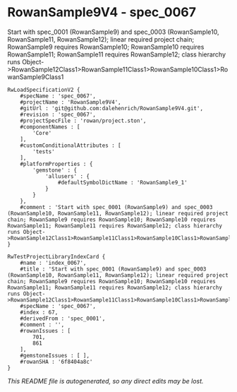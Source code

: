 # RowanSample9V4 - spec_0067
Start with spec_0001 (RowanSample9) and spec_0003 (RowanSample10, RowanSample11, RowanSample12); linear required project chain; RowanSample9 requires RowanSample10; RowanSample10 requires RowanSample11; RowanSample11 requires RowanSample12; class hierarchy runs Object->RowanSample12Class1>RowanSample11Class1>RowanSample10Class1>RowanSample9Class1
```
RwLoadSpecificationV2 {
	#specName : 'spec_0067',
	#projectName : 'RowanSample9V4',
	#gitUrl : 'git@github.com:dalehenrich/RowanSample9V4.git',
	#revision : 'spec_0067',
	#projectSpecFile : 'rowan/project.ston',
	#componentNames : [
		'Core'
	],
	#customConditionalAttributes : [
		'tests'
	],
	#platformProperties : {
		'gemstone' : {
			'allusers' : {
				#defaultSymbolDictName : 'RowanSample9_1'
			}
		}
	},
	#comment : 'Start with spec_0001 (RowanSample9) and spec_0003 (RowanSample10, RowanSample11, RowanSample12); linear required project chain; RowanSample9 requires RowanSample10; RowanSample10 requires RowanSample11; RowanSample11 requires RowanSample12; class hierarchy runs Object->RowanSample12Class1>RowanSample11Class1>RowanSample10Class1>RowanSample9Class1'
}

RwTestProjectLibraryIndexCard {
	#name : 'index_0067',
	#title : 'Start with spec_0001 (RowanSample9) and spec_0003 (RowanSample10, RowanSample11, RowanSample12); linear required project chain; RowanSample9 requires RowanSample10; RowanSample10 requires RowanSample11; RowanSample11 requires RowanSample12; class hierarchy runs Object->RowanSample12Class1>RowanSample11Class1>RowanSample10Class1>RowanSample9Class1',
	#specName : 'spec_0067',
	#index : 67,
	#derivedFrom : 'spec_0001',
	#comment : '',
	#rowanIssues : [
		701,
		861
	],
	#gemstoneIssues : [ ],
	#rowanSHA : '6f8404a8c'
}
```

*This README file is autogenerated, so any direct edits may be lost.*
